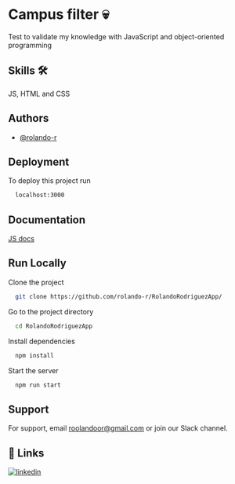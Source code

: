 # Campus filter 💀

Test to validate my knowledge with JavaScript and object-oriented programming

## Skills 🛠
  JS, HTML and CSS

  ## Authors

- [@rolando-r](https://www.github.com/rolando-r)

## Deployment

To deploy this project run

```bash
  localhost:3000
```

## Documentation

[JS docs](https://developer.mozilla.org/es/docs/Web/JavaScript)

## Run Locally

Clone the project

```bash
  git clone https://github.com/rolando-r/RolandoRodriguezApp/
```

Go to the project directory

```bash
  cd RolandoRodriguezApp
```

Install dependencies

```bash
  npm install
```

Start the server

```bash
  npm run start
```

## Support

For support, email roolandoor@gmail.com or join our Slack channel.

## 🔗 Links
[![linkedin](https://img.shields.io/badge/linkedin-0A66C2?style=for-the-badge&logo=linkedin&logoColor=white)](https://www.linkedin.com/in/rolando-rodriguez-garcia)

